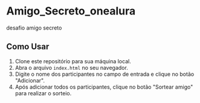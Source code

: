 # Amigo_Secreto_onealura
desafio amigo secreto 
## Como Usar

1. Clone este repositório para sua máquina local.
2. Abra o arquivo `index.html` no seu navegador.
3. Digite o nome dos participantes no campo de entrada e clique no botão "Adicionar".
4. Após adicionar todos os participantes, clique no botão "Sortear amigo" para realizar o sorteio.
